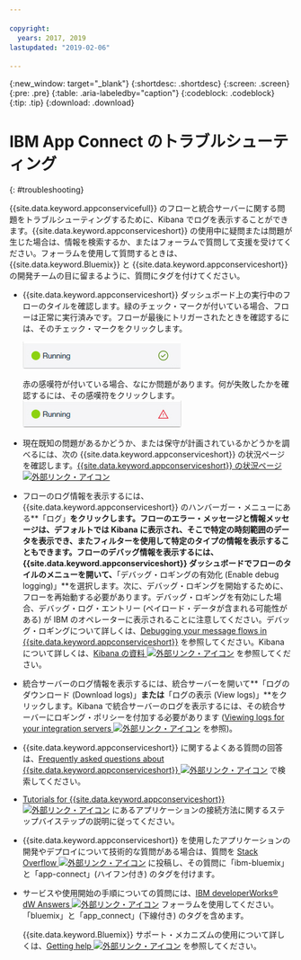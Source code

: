 ```yaml
---

copyright:
  years: 2017, 2019
lastupdated: "2019-02-06"

---
```


{:new_window: target="_blank"}
{:shortdesc: .shortdesc}
{:screen: .screen}
{:pre: .pre}
{:table: .aria-labeledby="caption"}
{:codeblock: .codeblock}
{:tip: .tip} 
{:download: .download}


# IBM App Connect のトラブルシューティング
{: #troubleshooting}

{{site.data.keyword.appconservicefull}} のフローと統合サーバーに関する問題をトラブルシューティングするために、Kibana でログを表示することができます。{{site.data.keyword.appconserviceshort}} の使用中に疑問または問題が生じた場合は、情報を検索するか、またはフォーラムで質問して支援を受けてください。フォーラムを使用して質問するときは、{{site.data.keyword.Bluemix}} と {{site.data.keyword.appconserviceshort}} の開発チームの目に留まるように、質問にタグを付けてください。

-   {{site.data.keyword.appconserviceshort}} ダッシュボード上の実行中のフローのタイルを確認します。緑のチェック・マークが付いている場合、フローは正常に実行済みです。フローが最後にトリガーされたときを確認するには、そのチェック・マークをクリックします。

    ![フローが正常に実行済みであることを示しているスクリーン・ショット](/images/SuccessfulFlow.jpg)

    赤の感嘆符が付いている場合、なにか問題があります。何が失敗したかを確認するには、その感嘆符をクリックします。![フローに問題があることを示しているスクリーン・ショット](/images/ErroredFlow.jpg)

-   現在既知の問題があるかどうか、または保守が計画されているかどうかを調べるには、次の {{site.data.keyword.appconserviceshort}} の状況ページを確認します。[{{site.data.keyword.appconserviceshort}} の状況ページ ![外部リンク・アイコン](../../icons/launch-glyph.svg "外部リンク・アイコン")](https://developer.ibm.com/integration/docs/app-connect/app-connect-status/)
-   フローのログ情報を表示するには、{{site.data.keyword.appconserviceshort}} のハンバーガー・メニューにある**「ログ」**をクリックします。フローのエラー・メッセージと情報メッセージは、デフォルトでは Kibana に表示され、そこで特定の時刻範囲のデータを表示でき、またフィルターを使用して特定のタイプの情報を表示することもできます。フローのデバッグ情報を表示するには、{{site.data.keyword.appconserviceshort}} ダッシュボードでフローのタイルのメニューを開いて、**「デバッグ・ロギングの有効化 (Enable debug logging)」**を選択します。次に、デバッグ・ロギングを開始するために、フローを再始動する必要があります。デバッグ・ロギングを有効にした場合、デバッグ・ログ・エントリー (ペイロード・データが含まれる可能性がある) が IBM のオペレーターに表示されることに注意してください。デバッグ・ロギングについて詳しくは、[Debugging your message flows in {{site.data.keyword.appconserviceshort}}](https://developer.ibm.com/integration/docs/app-connect/tutorials-for-ibm-app-connect/debugging-message-flows-ibm-app-connect/) を参照してください。Kibana について詳しくは、[Kibana の資料 ![外部リンク・アイコン](../../icons/launch-glyph.svg "外部リンク・アイコン")](https://www.elastic.co/guide/en/kibana/4.0/discover.html) を参照してください。
-   統合サーバーのログ情報を表示するには、統合サーバーを開いて**「ログのダウンロード (Download logs)」**または**「ログの表示 (View logs)」**をクリックします。Kibana で統合サーバーのログを表示するには、その統合サーバーにロギング・ポリシーを付加する必要があります ([Viewing logs for your integration servers ![外部リンク・アイコン](../../icons/launch-glyph.svg "外部リンク・アイコン")](https://developer.ibm.com/integration/docs/app-connect/tutorials-for-ibm-app-connect/running-your-ibm-integration-bus-solutions-in-ibm-app-connect-enterprise-beta-plan/viewing-logs-for-your-integration-servers-in-app-connect-enterprise-beta) を参照)。
-   {{site.data.keyword.appconserviceshort}} に関するよくある質問の回答は、[Frequently asked questions about {{site.data.keyword.appconserviceshort}}
![外部リンク・アイコン](../../icons/launch-glyph.svg "外部リンク・アイコン")](https://developer.ibm.com/integration/docs/app-connect/faq/) で検索してください。
-   [Tutorials for {{site.data.keyword.appconserviceshort}} ![外部リンク・アイコン](../../icons/launch-glyph.svg "外部リンク・アイコン")](https://developer.ibm.com/integration/docs/app-connect/tutorials-for-ibm-app-connect/) にあるアプリケーションの接続方法に関するステップバイステップの説明に従ってください。
-   {{site.data.keyword.appconserviceshort}} を使用したアプリケーションの開発やデプロイについて技術的な質問がある場合は、質問を [Stack Overflow ![外部リンク・アイコン](../../icons/launch-glyph.svg "外部リンク・アイコン")](http://stackoverflow.com/search?q=app-connect+ibm-bluemix) に投稿し、その質問に「ibm-bluemix」と「app-connect」(ハイフン付き) のタグを付けます。
-   サービスや使用開始の手順についての質問には、[IBM developerWorks&reg; dW Answers ![外部リンク・アイコン](../../icons/launch-glyph.svg "外部リンク・アイコン")](https://developer.ibm.com/answers/topics/app_connect/?smartspace=bluemix) フォーラムを使用してください。「bluemix」と「app_connect」(下線付き) のタグを含めます。

    {{site.data.keyword.Bluemix}} サポート・メカニズムの使用について詳しくは、[Getting help ![外部リンク・アイコン](../../icons/launch-glyph.svg "外部リンク・アイコン")](https://console.ng.bluemix.net/docs/support/index.html#getting-help) を参照してください。


